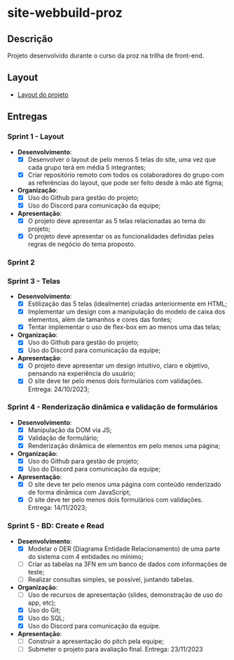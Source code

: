 # site-webbuild-proz

## Descrição
Projeto desenvolvido durante o curso da proz na trilha de front-end.

## Layout
- [Layout do projeto](https://www.figma.com/file/OPgbNFsQkHUClDQw00FkZG/Proz?type=design&node-id=0%3A1&mode=design&t=AEipn6YDXd99g1cP-1)

## Entregas
### Sprint 1 - Layout
- **Desenvolvimento**:
    - [x] Desenvolver o layout de pelo menos 5 telas do site, uma vez que cada grupo terá em média 5 integrantes;
    - [x] Criar repositório remoto com todos os colaboradores do grupo com as referências do layout, que pode ser feito desde à mão até figma;
- **Organização**:
    - [x] Uso do Github para gestão do projeto;
    - [x] Uso do Discord para comunicação da equipe;
- **Apresentação**:
    - [x] O projeto deve apresentar as 5 telas relacionadas ao tema do projeto;
    - [x] O projeto deve apresentar os as funcionalidades definidas pelas regras de negócio do tema proposto.
### Sprint 2
### Sprint 3 - Telas
- **Desenvolvimento**:
    - [x] Estilização das 5 telas (idealmente) criadas anteriormente em HTML;
    - [x] Implementar um design com a manipulação do modelo de caixa dos elementos, além de tamanhos e cores das fontes;
    - [x] Tentar implementar o uso de flex-box em ao menos uma das telas;
- **Organização**:
    - [x] Uso do Github para gestão do projeto;
    - [x] Uso do Discord para comunicação da equipe;
- **Apresentação**:
    - [x] O projeto deve apresentar um design intuitivo, claro e objetivo, pensando na experiência do usuário;
    - [x] O site deve ter pelo menos dois formulários com validações. Entrega: 24/10/2023;
### Sprint 4 - Renderização dinâmica e validação de formulários
- **Desenvolvimento**:
    - [x] Manipulação da DOM via JS;
    - [x] Validação de formulário;
    - [x] Renderização dinâmica de elementos em pelo menos uma página;
- **Organização**:
    - [x] Uso do Github para gestão de projeto;
    - [x] Uso do Discord para comunicação da equipe;
- **Apresentação**:
    - [x] O site deve ter pelo menos uma página com conteúdo renderizado de forma dinâmica com JavaScript;
    - [x] O site deve ter pelo menos dois formulários com validações. Entrega: 14/11/2023;
### Sprint 5 - BD:  Create e Read
- **Desenvolvimento**:
    - [x] Modelar o DER (Diagrama Entidade Relacionamento) de uma parte do sistema com 4 entidades no mínimo;
    - [ ] Criar as tabelas na 3FN em um banco de dados com informações de teste;
    - [ ] Realizar consultas simples, se possível, juntando tabelas.
- **Organização**:
    - [ ] Uso de recursos de apresentação (slides, demonstração de uso do app, etc);
    - [x] Uso do Git;
    - [x] Uso do SQL;
    - [x] Uso do Discord para comunicação da equipe.
- **Apresentação**:
    - [ ] Construir a apresentação do pitch pela equipe;
    - [ ] Submeter o projeto para avaliação final. Entrega: 23/11/2023